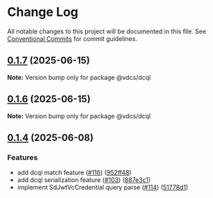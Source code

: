 # Change Log

All notable changes to this project will be documented in this file.
See [Conventional Commits](https://conventionalcommits.org) for commit guidelines.

## [0.1.7](https://github.com/hopae-official/Verifiable-Digital-Credentials/compare/v0.1.6...v0.1.7) (2025-06-15)

**Note:** Version bump only for package @vdcs/dcql





## [0.1.6](https://github.com/hopae-official/Verifiable-Digital-Credentials/compare/v0.1.5...v0.1.6) (2025-06-15)

**Note:** Version bump only for package @vdcs/dcql





## [0.1.4](https://github.com/hopae-official/Verifiable-Digital-Credentials/compare/v0.1.2...v0.1.4) (2025-06-08)


### Features

* add dcql match feature ([#116](https://github.com/hopae-official/Verifiable-Digital-Credentials/issues/116)) ([952ff48](https://github.com/hopae-official/Verifiable-Digital-Credentials/commit/952ff48f4adc5908552e2737f025e8a48142cea3))
* add dcql serialization feature ([#103](https://github.com/hopae-official/Verifiable-Digital-Credentials/issues/103)) ([887e3c1](https://github.com/hopae-official/Verifiable-Digital-Credentials/commit/887e3c1c59eacb01a5d1c30db6ab32f8b89756ba))
* implement SdJwtVcCredential query parse ([#114](https://github.com/hopae-official/Verifiable-Digital-Credentials/issues/114)) ([51778d1](https://github.com/hopae-official/Verifiable-Digital-Credentials/commit/51778d1ff7c5877bbf88b0b80533db9ddd46d9ce))
